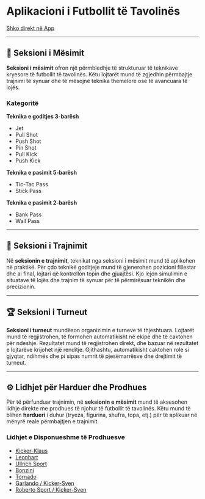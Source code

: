 # Aplikacioni i Futbollit të Tavolinës

[Shko direkt në App](https://tischfussball-app.vercel.app/)

---

## 🧠 Seksioni i Mësimit


**Seksioni i mësimit** ofron një përmbledhje të strukturuar të teknikave kryesore të futbollit të tavolinës.
Këtu lojtarët mund të zgjedhin përmbajtje trajnimi të synuar dhe të mësojnë teknika themelore ose të avancuara të lojës.

### Kategoritë

**Teknika e goditjes 3-barësh**  
- Jet  
- Pull Shot  
- Push Shot  
- Pin Shot  
- Pull Kick  
- Push Kick  

**Teknika e pasimit 5-barësh**  
- Tic-Tac Pass  
- Stick Pass  

**Teknika e pasimit 2-barësh**  
- Bank Pass  
- Wall Pass  

---

## 🎯 Seksioni i Trajnimit

Në **seksionin e trajnimit**, teknikat nga seksioni i mësimit mund të aplikohen në praktikë.
Për çdo teknikë goditjeje mund të gjenerohen pozicioni fillestar dhe ai final, lojtari që kontrollon topin dhe gjuajtësi.
Kjo lejon simulimin e situatave të lojës dhe trajnim të synuar për të përmirësuar teknikën dhe precizionin.

---

## 🏆 Seksioni i Turneut

**Seksioni i turneut** mundëson organizimin e turneve të thjeshtuara.
Lojtarët mund të regjistrohen, të formohen automatikisht në ekipe dhe të caktohen për ndeshje.
Rezultatet mund të regjistrohen direkt, dhe bazuar në rezultatet e lojtarëve krijohet një renditje.
Gjithashtu, automatikisht caktohen role si gjyqtar, ndihmës dhe pi sipas numrit të pjesëmarrësve dhe drejtimit të turneut.

---

## ⚙️ Lidhjet për Harduer dhe Prodhues

Për të përfunduar trajnimin, në **seksionin e mësimit** mund të aksesohen lidhje direkte me prodhues të njohur të futbollit të tavolinës.
Këtu mund të blihen **hardueri** i duhur (tryeza, figurina, shufra, topa, etj.) për të aplikuar në mënyrë reale përmbajtjen e trajnimit.

### Lidhjet e Disponueshme të Prodhuesve

- [Kicker-Klaus](https://kicker-klaus.de/?srsltid=AfmBOopLCoc6FaqguC586p0foKIhJP2bZvEcBJlvPTEI0Lgw10VD_pH2)  
- [Leonhart](https://original-leonhart.com/)  
- [Ullrich Sport](https://shop.ullrichsport.com/)  
- [Bonzini](https://www.bonzini.com/en/)  
- [Tornado](https://tornadofoosball.com/)  
- [Garlando / Kicker-Sven](https://kicker-sven.de/kicker-marken-garlando)  
- [Roberto Sport / Kicker-Sven](https://kicker-sven.de/kicker-marken-roberto-sport)
